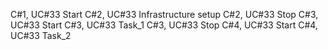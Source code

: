C#1, UC#33 Start 
C#2, UC#33 Infrastructure setup
C#2, UC#33 Stop
C#3, UC#33 Start
C#3, UC#33 Task_1
C#3, UC#33 Stop
C#4, UC#33 Start
C#4, UC#33 Task_2
